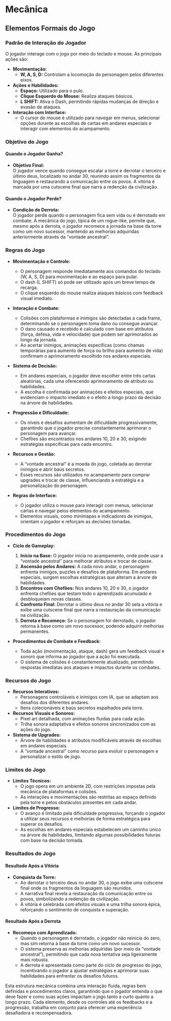 # Mecânica

## Elementos Formais do Jogo

### Padrão de Interação do Jogador
O jogador interage com o jogo por meio do teclado e mouse. As principais ações são:
- **Movimentação:**  
  - **W, A, S, D:** Controlam a locomoção do personagem pelos diferentes eixos.
- **Ações e Habilidades:**  
  - **Espaço:** Utilizado para o pulo.
  - **Clique Esquerdo do Mouse:** Realiza ataques básicos.
  - **L SHIFT:** Ativa o Dash, permitindo rápidas mudanças de direção e evasão de ataques.
- **Interação com Interface:**  
  - O cursor do mouse é utilizado para navegar em menus, selecionar opções durante as escolhas de cartas em andares especiais e interagir com elementos do acampamento.

### Objetivo do Jogo

#### Quando o Jogador Ganha?
- **Objetivo Final:**  
  O jogador vence quando consegue escalar a torre e derrotar o terceiro e último deus, localizado no andar 30, reunindo assim os fragmentos da linguagem e restaurando a comunicação entre os povos. A vitória é marcada por uma cutscene final que narra a redenção da civilização.

#### Quando o Jogador Perde?
- **Condição de Derrota:**  
  O jogador perde quando o personagem fica sem vida ou é derrotado em combate. A mecânica do jogo, típica de um rogue-like, permite que, mesmo após a derrota, o jogador recomece a jornada na base da torre como um novo sucessor, mantendo as melhorias adquiridas anteriormente através da “vontade ancestral”.

### Regras do Jogo

- **Movimentação e Controle:**
  - O personagem responde imediatamente aos comandos do teclado (W, A, S, D) para movimentação e ao espaço para pular.
  - O dash (L SHIFT) só pode ser utilizado após um breve tempo de recarga.
  - O clique esquerdo do mouse realiza ataques básicos com feedback visual imediato.

- **Interação e Combate:**
  - Colisões com plataformas e inimigos são detectadas a cada frame, determinando se o personagem toma dano ou consegue avançar.
  - O dano causado e recebido é calculado com base em atributos (força, defesa, vida e velocidade) que podem ser aprimorados ao longo da jornada.
  - Ao acertar inimigos, animações específicas (como chamas temporárias para aumento de força ou brilho para aumento de vida) confirmam o aprimoramento escolhido nos andares especiais.

- **Sistema de Decisão:**
  - Em andares especiais, o jogador deve escolher entre três cartas aleatórias, cada uma oferecendo aprimoramento de atributo ou habilidades.
  - A escolha é confirmada por animações e efeitos especiais, que evidenciam o impacto imediato e o efeito a longo prazo da decisão na árvore de habilidades.

- **Progressão e Dificuldade:**
  - Os níveis e desafios aumentam de dificuldade progressivamente, garantindo que o jogador precise constantemente aprimorar o personagem para avançar.
  - Chefões são encontrados nos andares 10, 20 e 30, exigindo estratégias específicas para cada encontro.

- **Recursos e Gestão:**
  - A “vontade ancestral” é a moeda do jogo, coletada ao derrotar inimigos e abrir baús secretos.
  - Esses recursos são utilizados no acampamento para comprar upgrades e trocar de classe, influenciando a estratégia e a personalização do personagem.

- **Regras de Interface:**
  - O jogador utiliza o mouse para interagir com menus, selecionar cartas e navegar pelos elementos do acampamento.
  - Elementos visuais, como minimapas e indicadores de inimigos, orientam o jogador e reforçam as decisões tomadas.

### Procedimentos do Jogo

- **Ciclo de Gameplay:**
  1. **Início na Base:** O jogador inicia no acampamento, onde pode usar a “vontade ancestral” para melhorar atributos e trocar de classe.
  2. **Ascensão pelos Andares:** A cada novo andar, o personagem enfrenta inimigos, puzzles e desafios de plataforma. Em andares especiais, surgem escolhas estratégicas que alteram a árvore de habilidades.
  3. **Encontros com Chefões:** Nos andares 10, 20 e 30, o jogador enfrenta chefões que testam todo o aprendizado acumulado e desbloqueiam novas classes.
  4. **Confronto Final:** Derrotar o último deus no andar 30 sela a vitória e exibe uma cutscene final que narra a restauração da comunicação na civilização.
  5. **Derrota e Recomeço:** Se o personagem for derrotado, o jogador retorna à base como um novo sucessor, podendo adquirir melhorias permanentes.

- **Procedimentos de Combate e Feedback:**
  - Toda ação (movimentação, ataque, dash) gera um feedback visual e sonoro que informa ao jogador que a ação foi executada.
  - O sistema de colisões é constantemente atualizado, permitindo respostas imediatas aos ataques e impactos durante os combates.

### Recursos do Jogo

- **Recursos Interativos:**
  - Personagens controláveis e inimigos com IA, que se adaptam aos desafios dos diferentes andares.
  - Itens colecionáveis e baús secretos espalhados pela torre.
- **Recursos Visuais e Sonoros:**
  - Pixel art detalhada, com animações fluidas para cada ação.
  - Trilha sonora adaptativa e efeitos sonoros sincronizados com as ações do jogo.
- **Sistema de Upgrades:**
  - Árvore de habilidades e atributos modificáveis através de escolhas em andares especiais.
  - A “vontade ancestral” como recurso para evoluir o personagem e personalizar o estilo de jogo.

### Limites do Jogo

- **Limites Técnicos:**
  - O jogo opera em um ambiente 2D, com restrições impostas pela mecânica de plataformas e colisões.
  - As interações e movimentações são restritas ao espaço definido pela torre e pelos obstáculos presentes em cada andar.
- **Limites de Progresso:**
  - O avanço é limitado pela dificuldade progressiva, forçando o jogador a utilizar seus recursos e melhorias de forma estratégica para superar os desafios.
  - As escolhas em andares especiais estabelecem um caminho único na árvore de habilidades, limitando algumas possibilidades futuras com base na decisão tomada.

### Resultados do Jogo

#### Resultado Após a Vitória
- **Conquista da Torre:**
  - Ao derrotar o terceiro deus no andar 30, o jogo exibe uma cutscene final onde os fragmentos da linguagem são reunidos.
  - A narrativa final revela a restauração da comunicação entre os povos, simbolizando a redenção da civilização.
  - A vitória é celebrada com efeitos visuais e uma trilha sonora épica, reforçando o sentimento de conquista e superação.

#### Resultado Após a Derrota
- **Recomeço com Aprendizado:**
  - Quando o personagem é derrotado, o jogador não reinicia do zero, mas sim retorna à base da torre como um novo sucessor.
  - O sistema preserva as melhorias adquiridas (por meio da “vontade ancestral”), permitindo que cada nova tentativa seja ligeiramente mais robusta.
  - A derrota é apresentada como parte do ciclo de progresso do jogo, incentivando o jogador a ajustar estratégias e aprimorar suas habilidades para enfrentar os desafios futuros.

Esta estrutura mecânica combina uma interação fluida, regras bem definidas e procedimentos claros, garantindo que o jogador entenda o que deve fazer e como suas ações impactam o jogo tanto a curto quanto a longo prazo. Cada elemento, desde os controles até os feedbacks e a progressão, trabalha em conjunto para oferecer uma experiência desafiadora e recompensadora.
